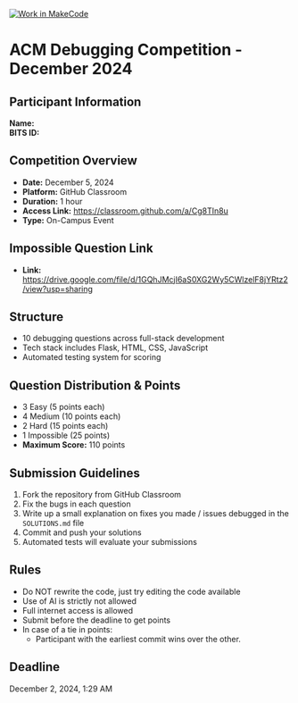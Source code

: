 [![Work in MakeCode](https://classroom.github.com/assets/work-in-make-code-8824cc13a1a3f34ffcd245c82f0ae96fdae6b7d554b6539aec3a03a70825519c.svg)](https://classroom.github.com/online_ide?assignment_repo_id=17442795&assignment_repo_type=AssignmentRepo)
# ACM Debugging Competition - December 2024

## Participant Information
**Name:**  
**BITS ID:**

## Competition Overview
- **Date:** December 5, 2024
- **Platform:** GitHub Classroom
- **Duration:** 1 hour
- **Access Link:** https://classroom.github.com/a/Cg8TIn8u
- **Type:** On-Campus Event

## Impossible Question Link
- **Link:** https://drive.google.com/file/d/1GQhJMcjI6aS0XG2Wy5CWlzelF8jYRtz2/view?usp=sharing

## Structure
- 10 debugging questions across full-stack development
- Tech stack includes Flask, HTML, CSS, JavaScript
- Automated testing system for scoring

## Question Distribution & Points
- 3 Easy (5 points each)
- 4 Medium (10 points each)
- 2 Hard (15 points each)
- 1 Impossible (25 points)
- **Maximum Score:** 110 points

## Submission Guidelines
1. Fork the repository from GitHub Classroom
2. Fix the bugs in each question
3. Write up a small explanation on fixes you made / issues debugged in the `SOLUTIONS.md` file
5. Commit and push your solutions
6. Automated tests will evaluate your submissions

## Rules

* Do NOT rewrite the code, just try editing the code available
* Use of AI is strictly not allowed
* Full internet access is allowed
* Submit before the deadline to get points
* In case of a tie in points:
    * Participant with the earliest commit wins over the other.

## Deadline
December 2, 2024, 1:29 AM
